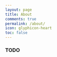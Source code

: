 ```yaml
---
layout: page
title: About
comments: true
permalink: /about/
icon: glyphicon-heart
toc: false
---
```


### TODO

